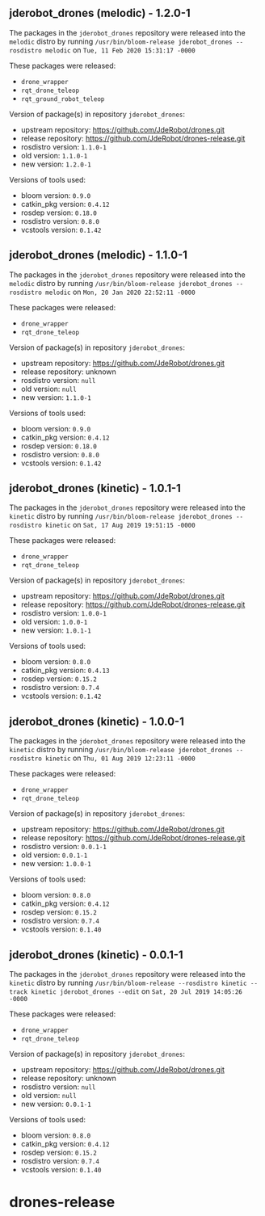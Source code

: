 ## jderobot_drones (melodic) - 1.2.0-1

The packages in the `jderobot_drones` repository were released into the `melodic` distro by running `/usr/bin/bloom-release jderobot_drones --rosdistro melodic` on `Tue, 11 Feb 2020 15:31:17 -0000`

These packages were released:
- `drone_wrapper`
- `rqt_drone_teleop`
- `rqt_ground_robot_teleop`

Version of package(s) in repository `jderobot_drones`:

- upstream repository: https://github.com/JdeRobot/drones.git
- release repository: https://github.com/JdeRobot/drones-release.git
- rosdistro version: `1.1.0-1`
- old version: `1.1.0-1`
- new version: `1.2.0-1`

Versions of tools used:

- bloom version: `0.9.0`
- catkin_pkg version: `0.4.12`
- rosdep version: `0.18.0`
- rosdistro version: `0.8.0`
- vcstools version: `0.1.42`


## jderobot_drones (melodic) - 1.1.0-1

The packages in the `jderobot_drones` repository were released into the `melodic` distro by running `/usr/bin/bloom-release jderobot_drones --rosdistro melodic` on `Mon, 20 Jan 2020 22:52:11 -0000`

These packages were released:
- `drone_wrapper`
- `rqt_drone_teleop`

Version of package(s) in repository `jderobot_drones`:

- upstream repository: https://github.com/JdeRobot/drones.git
- release repository: unknown
- rosdistro version: `null`
- old version: `null`
- new version: `1.1.0-1`

Versions of tools used:

- bloom version: `0.9.0`
- catkin_pkg version: `0.4.12`
- rosdep version: `0.18.0`
- rosdistro version: `0.8.0`
- vcstools version: `0.1.42`


## jderobot_drones (kinetic) - 1.0.1-1

The packages in the `jderobot_drones` repository were released into the `kinetic` distro by running `/usr/bin/bloom-release jderobot_drones --rosdistro kinetic` on `Sat, 17 Aug 2019 19:51:15 -0000`

These packages were released:
- `drone_wrapper`
- `rqt_drone_teleop`

Version of package(s) in repository `jderobot_drones`:

- upstream repository: https://github.com/JdeRobot/drones.git
- release repository: https://github.com/JdeRobot/drones-release.git
- rosdistro version: `1.0.0-1`
- old version: `1.0.0-1`
- new version: `1.0.1-1`

Versions of tools used:

- bloom version: `0.8.0`
- catkin_pkg version: `0.4.13`
- rosdep version: `0.15.2`
- rosdistro version: `0.7.4`
- vcstools version: `0.1.42`


## jderobot_drones (kinetic) - 1.0.0-1

The packages in the `jderobot_drones` repository were released into the `kinetic` distro by running `/usr/bin/bloom-release jderobot_drones --rosdistro kinetic` on `Thu, 01 Aug 2019 12:23:11 -0000`

These packages were released:
- `drone_wrapper`
- `rqt_drone_teleop`

Version of package(s) in repository `jderobot_drones`:

- upstream repository: https://github.com/JdeRobot/drones.git
- release repository: https://github.com/JdeRobot/drones-release.git
- rosdistro version: `0.0.1-1`
- old version: `0.0.1-1`
- new version: `1.0.0-1`

Versions of tools used:

- bloom version: `0.8.0`
- catkin_pkg version: `0.4.12`
- rosdep version: `0.15.2`
- rosdistro version: `0.7.4`
- vcstools version: `0.1.40`


## jderobot_drones (kinetic) - 0.0.1-1

The packages in the `jderobot_drones` repository were released into the `kinetic` distro by running `/usr/bin/bloom-release --rosdistro kinetic --track kinetic jderobot_drones --edit` on `Sat, 20 Jul 2019 14:05:26 -0000`

These packages were released:
- `drone_wrapper`
- `rqt_drone_teleop`

Version of package(s) in repository `jderobot_drones`:

- upstream repository: https://github.com/JdeRobot/drones.git
- release repository: unknown
- rosdistro version: `null`
- old version: `null`
- new version: `0.0.1-1`

Versions of tools used:

- bloom version: `0.8.0`
- catkin_pkg version: `0.4.12`
- rosdep version: `0.15.2`
- rosdistro version: `0.7.4`
- vcstools version: `0.1.40`


# drones-release
